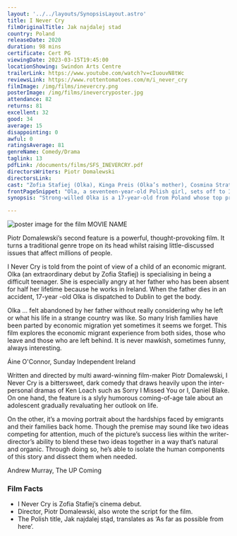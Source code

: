 ```yaml
---
layout: '../../layouts/SynopsisLayout.astro'
title: I Never Cry
filmOriginalTitle: Jak najdalej stad
country: Poland
releaseDate: 2020
duration: 98 mins 
certificate: Cert PG
viewingDate: 2023-03-15T19:45:00
locationShowing: Swindon Arts Centre
trailerLink: https://www.youtube.com/watch?v=cIuouvN8tWc
reviewsLink: https://www.rottentomatoes.com/m/i_never_cry
filmImage: /img/films/inevercry.png
posterImage: /img/films/inevercryposter.jpg
attendance: 82
returns: 81
excellent: 32
good: 34
average: 15
disappointing: 0
awful: 0
ratingsAverage: 81
genreName: Comedy/Drama
taglink: 13
pdfLink: /documents/films/SFS_INEVERCRY.pdf
directorsWriters: Piotr Domalewski
directorsLink: 
cast: "Zofia Stafiej (Olka), Kinga Preis (Olka’s mother), Cosmina Stratan (Sara), Shane Casey (Funeral home employee)"
frontPageSnippet: "Ola, a seventeen-year-old Polish girl, sets off to Ireland on her own.  It turns out to be the trip of her lifetime, where she tries to reconnect with her estranged father, comes to know a different world and changes her approach to life."
synopsis: "Strong-willed Olka is a 17-year-old from Poland whose top priority in life is passing her driving test and getting a car.  But when her father dies while working in Ireland, and her mother is forced to stay behind with her disabled brother, it is Olka who must travel there to bring his body home.  Armed with only a backpack and a dwindling pack of cigarettes, she arrives in Dublin to seek out information about her largely unknown father and battle the various layers of bureaucracy that stand in her way."

---
```


![poster image for the film MOVIE NAME](/img/films/inevercry.png "poster image for the film MOVIE NAME")

Piotr Domalewski’s second feature is a powerful, thought-provoking film.  It turns a traditional genre trope on its head whilst raising little-discussed issues that affect millions of people.

I Never Cry is told from the point of view of a child of an economic migrant.  Olka (an extraordinary debut by Zofia Stafiej) is specialising in being a difficult teenager.  She is especially angry at her father who has been absent for half her lifetime because he works in Ireland.  When the father dies in an accident, 17-year -old Olka is dispatched to Dublin to get the body.

Olka … felt abandoned by her father without really considering why he left or what his life in a strange country was like.  So many Irish families have been parted by economic migration yet sometimes it seems we forget.  This film explores the economic migrant experience from both sides, those who leave and those who are left behind.  It is never mawkish, sometimes funny, always interesting.
            
<div class="review__author review__author--review1">
Áine O'Connor, Sunday Independent Ireland
</div>

Written and directed by multi award-winning film-maker Piotr Domalewski, I Never Cry is a bittersweet, dark comedy that draws heavily upon the inter-personal dramas of Ken Loach such as Sorry I Missed You or I, Daniel Blake.  On one hand, the feature is a slyly humorous coming-of-age tale about an adolescent gradually revaluating her outlook on life.  

On the other, it’s a moving portrait about the hardships faced by emigrants and their families back home.  Though the premise may sound like two ideas competing for attention, much of the picture’s success lies within the writer-director’s ability to blend these two ideas together in a way that’s natural and organic.  Through doing so, he’s able to isolate the human components of this story and dissect them when needed.

<div class="review__author">
Andrew Murray, The UP Coming
</div>

### Film Facts

* I Never Cry is Zofia Stafiej’s cinema debut.
* Director, Piotr Domalewski, also wrote the script for the film.
* The Polish title, Jak najdalej stąd, translates as ‘As far as possible from here’.